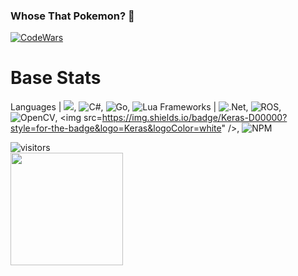 ### Whose That Pokemon? 👋
[![CodeWars](https://www.codewars.com/users/Abirino/badges/large)](https://www.codewars.com/users/Abirino 'My Honor Badge')
<br>
# Base Stats
Languages | <img src="https://img.shields.io/badge/Python-FFD43B?style=for-the-badge&logo=python&logoColor=darkgreen" />, ![C#](https://img.shields.io/badge/c%23-%23239120.svg?style=for-the-badge&logo=c-sharp&logoColor=white), ![Go](https://img.shields.io/badge/go-%2300ADD8.svg?style=for-the-badge&logo=go&logoColor=white), ![Lua](https://img.shields.io/badge/lua-%232C2D72.svg?style=for-the-badge&logo=lua&logoColor=white)
Frameworks | ![.Net](https://img.shields.io/badge/.NET-5C2D91?style=for-the-badge&logo=.net&logoColor=white), ![ROS](https://img.shields.io/badge/ros-%230A0FF9.svg?style=for-the-badge&logo=ros&logoColor=white), ![OpenCV](https://img.shields.io/badge/opencv-%23white.svg?style=for-the-badge&logo=opencv&logoColor=white), <img src=https://img.shields.io/badge/Keras-D00000?style=for-the-badge&logo=Keras&logoColor=white" />, ![NPM](https://img.shields.io/badge/NPM-%23000000.svg?style=for-the-badge&logo=npm&logoColor=white) 

![visitors](https://visitor-badge.glitch.me/badge?page_id=page.id)
<br>
<img height="180em" src="https://github-readme-stats.vercel.app/api?username=bathonSpidey&show_icons=true&hide_border=true&&count_private=true&include_all_commits=true" />
<!--
**bathonSpidey/bathonSpidey** is a ✨ _special_ ✨ repository because its `README.md` (this file) appears on your GitHub profile.

Here are some ideas to get you started:

- 🔭 I’m currently working on ...
- 🌱 I’m currently learning ...
- 👯 I’m looking to collaborate on ...
- 🤔 I’m looking for help with ...
- 💬 Ask me about ...
- 📫 How to reach me: ...
- 😄 Pronouns: ...
- ⚡ Fun fact: ...
-->
